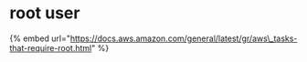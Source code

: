 # root user

{% embed url="https://docs.aws.amazon.com/general/latest/gr/aws\_tasks-that-require-root.html" %}



